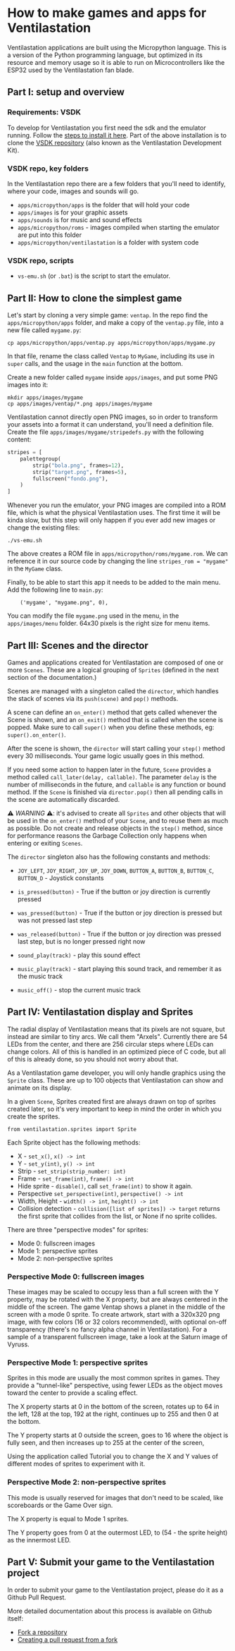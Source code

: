# How to make games and apps for Ventilastation

Ventilastation applications are built using the Micropython language.
This is a version of the Python programming language, but optimized in its resource and memory usage so it is able to run on Microcontrollers like the ESP32 used by the Ventilastation fan blade.


## Part I: setup and overview

### Requirements: VSDK
To develop for Ventilastation you first need the sdk and the emulator running. Follow the [steps to install it here](docs/emulator.md).
Part of the above installation is to clone the [VSDK repository](https://github.com/ventilastation/vsdk) (also known as the Ventilastation Development Kit). 

### VSDK repo, key folders
In the Ventilastation repo there are a few folders that you'll need to identify, where your code, images and sounds will go.
* `apps/micropython/apps` is the folder that will hold your code
* `apps/images` is for your graphic assets
* `apps/sounds` is for music and sound effects
* `apps/micropython/roms` - images compiled when starting the emulator are put into this folder
* `apps/micropython/ventilastation` is a folder with system code

### VSDK repo, scripts
* `vs-emu.sh` (or `.bat`) is the script to start the emulator.


## Part II: How to clone the simplest game

Let's start by cloning a very simple game: `ventap`. In the repo find the `apps/micropython/apps` folder, and make a copy of the `ventap.py` file, into a new file called `mygame.py`:

```
cp apps/micropython/apps/ventap.py apps/micropython/apps/mygame.py
```

In that file, rename the class called `Ventap` to `MyGame`, including its use in `super` calls, and the usage in the `main` function at the bottom.


Create a new folder called `mygame` inside `apps/images`, and put some PNG images into it:

```
mkdir apps/images/mygame
cp apps/images/ventap/*.png apps/images/mygame
```

Ventilastation cannot directly open PNG images, so in order to transform your assets into a format it can understand, you'll need a definition file. Create the file `apps/images/mygame/stripedefs.py` with the following content:
``` python
stripes = [
    palettegroup(
        strip("bola.png", frames=12),
        strip("target.png", frames=5),
        fullscreen("fondo.png"),
    )
]
```

Whenever you run the emulator, your PNG images are compiled into a ROM file, which is what the physical Ventilastation uses. The first time it will be kinda slow, but this step will only happen if you ever add new images or change the existing files:

```
./vs-emu.sh
```

The above creates a ROM file in `apps/micropython/roms/mygame.rom`. We can reference it in our source code by changing the line `stripes_rom = "mygame"` in the `MyGame` class.

Finally, to be able to start this app it needs to be added to the main menu.
Add the following line to `main.py`:
```
    ('mygame', "mygame.png", 0),
```

You can modify the file `mygame.png` used in the menu, in the `apps/images/menu` folder. 64x30 pixels is the right size for menu items.


## Part III: Scenes and the director

Games and applications created for Ventilastation are composed of one or more `Scenes`.
These are a logical grouping of `Sprites` (defined in the next section of the documentation.)

Scenes are managed with a singleton called the `director`, which handles the stack of scenes via its `push(scene)` and `pop()` methods.

A scene can define an `on_enter()` method that gets called whenever the Scene is shown, and an `on_exit()` method that is called when the scene is popped. Make sure to call `super()` when you define these methods, eg: `super().on_enter()`.

After the scene is shown, the `director` will start calling your `step()` method every 30 milliseconds. Your game logic usually goes in this method.

If you need some action to happen later in the future, `Scene` provides a method called `call_later(delay, callable)`. The parameter `delay` is the number of milliseconds in the future, and `callable` is any function or bound method. If the `Scene` is finished via `director.pop()` then all pending calls in the scene are automatically discarded.

⚠️ *WARNING* ⚠️: it's advised to create all `Sprites` and other objects that will be used in the `on_enter()` method of your `Scene`, and to reuse them as much as possible. Do not create and release objects in the `step()` method, since for performance reasons the Garbage Collection only happens when entering or exiting `Scenes`.

The `director` singleton also has the following constants and methods:

- `JOY_LEFT`, `JOY_RIGHT`, `JOY_UP`, `JOY_DOWN`, `BUTTON_A`, `BUTTON_B`, `BUTTON_C`, `BUTTON_D` - Joystick constants
- `is_pressed(button)` - True if the button or joy direction is currently pressed
- `was_pressed(button)` - True if the button or joy direction is pressed but was not pressed last step
- `was_released(button)` - True if the button or joy direction was pressed last step, but is no longer pressed right now

- `sound_play(track)` - play this sound effect
- `music_play(track)` - start playing this sound track, and remember it as the music track
- `music_off()` - stop the current music track


## Part IV: Ventilastation display and Sprites

The radial display of Ventilastation means that its pixels are not square, but instead are similar to tiny arcs. We call them "Arxels". Currently there are 54 LEDs from the center, and there are 256 circular steps where LEDs can change colors. All of this is handled in an optimized piece of C code, but all of this is already done, so you should not worry about that.

As a Ventilastation game developer, you will only handle graphics using the `Sprite` class. These are up to 100 objects that Ventilastation can show and animate on its display.

In a given `Scene`, Sprites created first are always drawn on top of sprites created later, so it's very important to keep in mind the order in which you create the sprites.

```
from ventilastation.sprites import Sprite
```

Each Sprite object has the following methods:
- X - `set_x()`, `x() -> int`
- Y -  `set_y(int)`, `y() -> int`
- Strip - `set_strip(strip_number: int)`
- Frame - `set_frame(int)`, `frame() -> int`
- Hide sprite - `disable()`, call `set_frame(int)` to show it again.
- Perspective `set_perspective(int)`, `perspective() -> int`
- Width, Height - `width() -> int`, `height() -> int`
- Collision detection - `collision([list of sprites]) -> target` returns the first sprite that collides from the list, or None if no sprite collides.

There are three "perspective modes" for sprites:
- Mode 0: fullscreen images
- Mode 1: perspective sprites 
- Mode 2: non-perspective sprites

### Perspective Mode 0: fullscreen images
These images may be scaled to occupy less than a full screen with the Y property, may be rotated with the X property, but are always centered in the middle of the screen. The game Ventap shows a planet in the middle of the screen with a mode 0 sprite.
To create artwork, start with a 320x320 png image, with few colors (16 or 32 colors recommended), with optional on-off transparency (there's no fancy alpha channel in Ventilastation). For a sample of a transparent fullscreen image, take a look at the Saturn image of Vyruss.

### Perspective Mode 1: perspective sprites 
Sprites in this mode are usually the most common sprites in games. They provide a "tunnel-like" perspective, using fewer LEDs as the object moves toward the center to provide a scaling effect.

The X property starts at 0 in the bottom of the screen, rotates up to 64 in the left, 128 at the top, 192 at the right, continues up to 255 and then 0 at the bottom.

The Y property starts at 0 outside the screen, goes to 16 where the object is fully seen, and then increases up to 255 at the center of the screen, 

Using the application called Tutorial you to change the X and Y values of different modes of sprites to experiment with it.

### Perspective Mode 2: non-perspective sprites
This mode is usually reserved for images that don't need to be scaled, like scoreboards or the Game Over sign.

The X property is equal to Mode 1 sprites.

The Y property goes from 0 at the outermost LED, to (54 - the sprite height) as the innermost LED.

## Part V: Submit your game to the Ventilastation project

In order to submit your game to the Ventilastation project, please do it as a Github Pull Request.

More detailed documentation about this process is available on Github itself:
- [Fork a repository](https://docs.github.com/en/pull-requests/collaborating-with-pull-requests/working-with-forks/fork-a-repo)
- [Creating a pull request from a fork](https://docs.github.com/en/pull-requests/collaborating-with-pull-requests/proposing-changes-to-your-work-with-pull-requests/creating-a-pull-request-from-a-fork)
